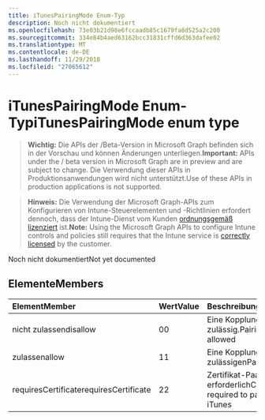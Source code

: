 ```yaml
---
title: iTunesPairingMode Enum-Typ
description: Noch nicht dokumentiert
ms.openlocfilehash: 73e03b21d98e6fccaadb85c1679fa8d525a2c200
ms.sourcegitcommit: 334e84b4aed63162bcc31831cffd6d363dafee02
ms.translationtype: MT
ms.contentlocale: de-DE
ms.lasthandoff: 11/29/2018
ms.locfileid: "27065612"
---
```

# <a name="itunespairingmode-enum-type"></a><span data-ttu-id="8cc11-103">iTunesPairingMode Enum-Typ</span><span class="sxs-lookup"><span data-stu-id="8cc11-103">iTunesPairingMode enum type</span></span>

> <span data-ttu-id="8cc11-104">**Wichtig:** Die APIs der /Beta-Version in Microsoft Graph befinden sich in der Vorschau und können Änderungen unterliegen.</span><span class="sxs-lookup"><span data-stu-id="8cc11-104">**Important:** APIs under the / beta version in Microsoft Graph are in preview and are subject to change.</span></span> <span data-ttu-id="8cc11-105">Die Verwendung dieser APIs in Produktionsanwendungen wird nicht unterstützt.</span><span class="sxs-lookup"><span data-stu-id="8cc11-105">Use of these APIs in production applications is not supported.</span></span>

> <span data-ttu-id="8cc11-106">**Hinweis:** Die Verwendung der Microsoft Graph-APIs zum Konfigurieren von Intune-Steuerelementen und -Richtlinien erfordert dennoch, dass der Intune-Dienst vom Kunden [ordnungsgemäß lizenziert](https://go.microsoft.com/fwlink/?linkid=839381) ist.</span><span class="sxs-lookup"><span data-stu-id="8cc11-106">**Note:** Using the Microsoft Graph APIs to configure Intune controls and policies still requires that the Intune service is [correctly licensed](https://go.microsoft.com/fwlink/?linkid=839381) by the customer.</span></span>

<span data-ttu-id="8cc11-107">Noch nicht dokumentiert</span><span class="sxs-lookup"><span data-stu-id="8cc11-107">Not yet documented</span></span>
## <a name="members"></a><span data-ttu-id="8cc11-108">Elemente</span><span class="sxs-lookup"><span data-stu-id="8cc11-108">Members</span></span>
|<span data-ttu-id="8cc11-109">Element</span><span class="sxs-lookup"><span data-stu-id="8cc11-109">Member</span></span>|<span data-ttu-id="8cc11-110">Wert</span><span class="sxs-lookup"><span data-stu-id="8cc11-110">Value</span></span>|<span data-ttu-id="8cc11-111">Beschreibung</span><span class="sxs-lookup"><span data-stu-id="8cc11-111">Description</span></span>|
|:---|:---|:---|
|<span data-ttu-id="8cc11-112">nicht zulassen</span><span class="sxs-lookup"><span data-stu-id="8cc11-112">disallow</span></span>|<span data-ttu-id="8cc11-113">0</span><span class="sxs-lookup"><span data-stu-id="8cc11-113">0</span></span>|<span data-ttu-id="8cc11-114">Eine Kopplung ist nicht zulässig.</span><span class="sxs-lookup"><span data-stu-id="8cc11-114">Pairing is not allowed</span></span>|
|<span data-ttu-id="8cc11-115">zulassen</span><span class="sxs-lookup"><span data-stu-id="8cc11-115">allow</span></span>|<span data-ttu-id="8cc11-116">1</span><span class="sxs-lookup"><span data-stu-id="8cc11-116">1</span></span>|<span data-ttu-id="8cc11-117">Eine Kopplung zulässigen</span><span class="sxs-lookup"><span data-stu-id="8cc11-117">Pairing allowed</span></span>|
|<span data-ttu-id="8cc11-118">requiresCertificate</span><span class="sxs-lookup"><span data-stu-id="8cc11-118">requiresCertificate</span></span>|<span data-ttu-id="8cc11-119">2</span><span class="sxs-lookup"><span data-stu-id="8cc11-119">2</span></span>|<span data-ttu-id="8cc11-120">Zertifikat-Paar mit iTunes erforderlich</span><span class="sxs-lookup"><span data-stu-id="8cc11-120">Certificate required to pair with iTunes</span></span>|





